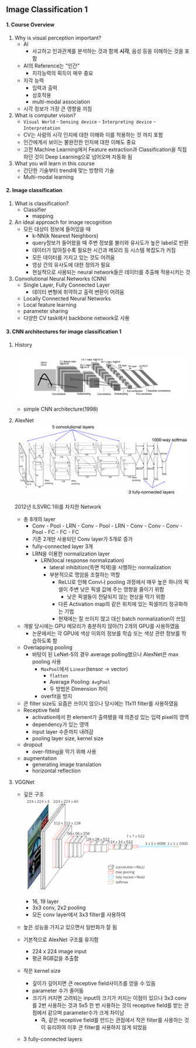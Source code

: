 ## Image Classification 1

#### 1. Course Overview

1. Why is visual perception important?
   - AI
     - 사고하고 인과관계를 분석하는 것과 함께 **시각**, 음성 등을 이해하는 것을 포함
   - AI의 Reference는 "인간"
     - 지각능력의 획득이 매우 중요
   - 지각 능력
     - 입력과 출력
     - 상호작용
     - multi-modal association
   - 시각 정보가 가장 큰 영향을 끼침
2. What is computer vision?
   - `Visual World` - `Sensing device` - `Interpreting device` - `Interpretation`
   - CV는 사람의 시각 인지에 대한 이해와 이를 적용하는 것 까지 포함
   - 인간에게서 보이는 불완전한 인지에 대한 이해도 중요
   - 고전 Machine Learning에서 Feature extraction과 Classification을 직접 하던 것이
     Deep Learning으로 넘어오며 자동화 됨
3. What you will learn in this course
   - 간단한 기술부터 trend에 맞는 방향의 기술
   - Multi-modal learning



#### 2.  Image classification

1. What is classification?
   - Classifier
     - mapping
2. An ideal approach for image recognition
   - 모든 대상이 정보에 들어있을 때
     - k-NN(k Nearest Neighbors)
     - query정보가 들어왔을 때 주변 정보를 불러와 유사도가 높은 label로 반환
     - 데이터가 많아질수록 필요한 시간과 메모리 등 시스템 복잡도가 커짐
     - 모든 데이터를 가지고 있는 것도 어려움
     - 영상 간의 유사도에 대한 정의가 필요
     - 현실적으로 사용되는 neural network들은 데이터를 추출해 적용시키는 것
3. Convolutional Neural Networks (CNN)
   - Single Layer, Fully Connected Layer
     - 데이터 변형에 취약하고 출력 변환이 어려움
   - Locally Connected Neural Networks
   - Local feature learning
   - parameter sharing
   - 다양한 CV task에서 backbone network로 사용



#### 3. CNN architectures for image classification 1

1. History

   ![simple CNN architecture](README.assets/image-20220315214526690.png)

   - simple CNN architecture(1998)

2. AlexNet
   ![Alexnet architecture](README.assets/image-20220315214700449.png)
   
   2012년 ILSVRC 1위를 차지한 Network
   
   - 총 8개의 layer
     - Conv - Pool - LRN - Conv - Pool - LRN - Conv - Conv - Conv - Pool - FC - FC - FC
     - 기존 2개만 사용되던 Conv layer가 5개로 증가
     - fully-connected layer 3개
     - LRN을 이용한 normalization layer
       - LRN(local response normalization)
         - lateral inhibition(측면 억제)을 시행하는 normalization
         - 부분적으로 명암을 조절하는 역할
           - ReLU로 인해 Conv나 pooling 과정에서 매우 높은 하나의 픽셀이 주변 낮은 픽셀 값에 주는 영향을 줄이기 위함
             - 낮은 픽셀들이 전달되지 않는 현상을 막기 위함
           - 다른 Activation map의 같은 위치에 있는 픽셀끼리 정규화하는 기법
           - 현재에는 잘 쓰이지 않고 대신 batch normalization이 쓰임
   - 개발 당시에는 GPU 메모리가 충분하지 않아(?) 2개의 GPU를 사용하였음
     - 논문에서는 각 GPU에 색상 이외의 정보를 학습 또는 색상 관련 정보를 학습하도록 함
   - Overlapping pooling
     - 바탕이 된 LeNet-5의 경우 average polling했으나 AlexNet은 max pooling 사용
       - `MaxPool`에서 `Linear`(tensor → vector)
         - `flatten`
         - Average Pooling: `AvgPool`
         - 두 방법은 Dimension 차이
       - overfit을 방지
   - 큰 filter size도 요즘은 쓰이지 않으나 당시에는 11x11 filter를 사용하였음
   - Receptive field
     - activation에서 한 element가 출력됐을 때 의존성 있는 입력 pixel의 영역
     - dependency가 있는 영역
     - input layer 수준까지 내려감
     - pooling layer size, kernel size
   - dropout
     - over-fitting을 막기 위해 사용
   - augmentation
     - generating image translation
     - horizontal reflection
   
3. VGGNet 
   
   - 깊은 구조
     ![vgg16-1-e1542731207177](README.assets/vgg16-1-e1542731207177.png)
     
     [^VGG16 architecture]: https://neurohive.io/en/popular-networks/vgg16/
     
     - 16, 19 layer
     - 3x3 conv, 2x2 pooling
     - 모든 conv layer에서 3x3 filter를 사용하여 
     
   - 높은 성능을 가지고 있으면서 일반화가 잘 됨
   
   - 기본적으로 AlexNet 구조를 유지함
     - 224 x 224 image input
     - 평균 RGB값을 추출함
   
   - 작은 kernel size
     - 깊이가 깊어지면 큰 receptive field사이즈를 얻을 수 있음
     - parameter 수가 줄어듦
     - 크기가 커지면 고려되는 input의 크기가 커지는 이점이 있으나 3x3 conv를 2번 사용하는 것과 5x5 한 번 사용하는 것이
       receptive field를 받는 관점에서 같으며 parameter수가 크게 차이남
       - 즉, 같은 receptive field를 만드는 관점에서 작은 filter를 사용하는 것이 유리하여 이후 큰 filter를 사용하지 않게 되었음
   
   - 3 fully-connected layers
